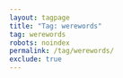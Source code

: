 ```yaml
---
layout: tagpage
title: "Tag: werewords"
tag: werewords
robots: noindex
permalink: /tag/werewords/
exclude: true
---
```

